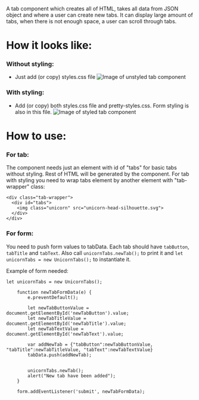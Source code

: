 A tab component which creates all of HTML, takes all data from JSON object and where a user can create new tabs. It can display large amount of tabs, when there is not enough space, a user can scroll through tabs.

# How it looks like:

### Without styling:
- Just add (or copy) styles.css file
![Image of unstyled tab component](https://i.ibb.co/mb1xm2Z/Capture.png)

### With styling:
- Add (or copy) both styles.css file and pretty-styles.css. Form styling is also in this file.
![Image of styled tab component](https://i.ibb.co/0D2gmNf/Capture.png)

# How to use:

### For tab:

The component needs just an element with id of "tabs" for basic tabs without styling. Rest of HTML will be generated by the component.
For tab with styling you need to wrap tabs element by another element with "tab-wrapper" class:
```
<div class="tab-wrapper">
  <div id="tabs">
    <img class="unicorn" src="unicorn-head-silhouette.svg">
  </div>
</div>
```

### For form:
You need to push form values to tabData. Each tab should have `tabButton`, `tabTitle` and `tabText`.
Also call `unicornTabs.newTab();` to print it and `let unicornTabs = new UnicornTabs();` to instantiate it.

Example of form needed:
```
let unicornTabs = new UnicornTabs();

    function newTabFormData(e) {
        e.preventDefault();

        let newTabButtonValue = document.getElementById('newTabButton').value;
        let newTabTitleValue = document.getElementById('newTabTitle').value;
        let newTabTextValue = document.getElementById('newTabText').value;
		
        var addNewTab = {"tabButton":newTabButtonValue, "tabTitle":newTabTitleValue, "tabText":newTabTextValue}
        tabData.push(addNewTab);


        unicornTabs.newTab();
        alert("New tab have been added");
    }

    form.addEventListener('submit', newTabFormData);
